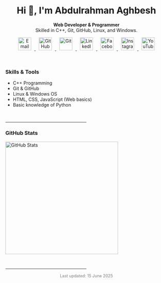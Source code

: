 <h1 align="center">Hi 👋, I'm Abdulrahman Aghbesh</h1>

<p align="center">
  <strong>Web Developer & Programmer</strong><br>
  Skilled in C++, Git, GitHub, Linux, and Windows.
</p>

<p align="center">
  <a href="mailto:your.email@example.com" target="_blank" title="Email">
    <img src="https://cdn-icons-png.flaticon.com/48/732/732200.png" alt="Email" width="40" height="40" style="margin: 0 10px;">
  </a>
  <a href="https://github.com/yourgithubusername" target="_blank" title="GitHub">
    <img src="https://cdn-icons-png.flaticon.com/48/733/733553.png" alt="GitHub" width="40" height="40" style="margin: 0 10px;">
  </a>
  <a href="https://git-scm.com/" target="_blank" title="Git">
    <img src="https://cdn-icons-png.flaticon.com/48/2111/2111288.png" alt="Git" width="40" height="40" style="margin: 0 10px;">
  </a>
  <a href="https://www.linkedin.com/in/yourprofile" target="_blank" title="LinkedIn">
    <img src="https://cdn-icons-png.flaticon.com/48/174/174857.png" alt="LinkedIn" width="40" height="40" style="margin: 0 10px;">
  </a>
  <a href="https://www.facebook.com/yourprofile" target="_blank" title="Facebook">
    <img src="https://cdn-icons-png.flaticon.com/48/733/733547.png" alt="Facebook" width="40" height="40" style="margin: 0 10px;">
  </a>
  <a href="https://www.instagram.com/yourprofile" target="_blank" title="Instagram">
    <img src="https://cdn-icons-png.flaticon.com/48/733/733558.png" alt="Instagram" width="40" height="40" style="margin: 0 10px;">
  </a>
  <a href="https://www.youtube.com/channel/yourchannel" target="_blank" title="YouTube">
    <img src="https://cdn-icons-png.flaticon.com/48/1384/1384060.png" alt="YouTube" width="40" height="40" style="margin: 0 10px;">
  </a>
</p>

<br>

<h3>Skills & Tools</h3>

<ul>
  <li>C++ Programming</li>
  <li>Git & GitHub</li>
  <li>Linux & Windows OS</li>
  <li>HTML, CSS, JavaScript (Web basics)</li>
  <li>Basic knowledge of Python</li>
</ul>

<br>

<hr style="width: 50%;">

<h3>GitHub Stats</h3>
<p>
  <img src="https://github-readme-stats.vercel.app/api?username=yourgithubusername&show_icons=true&theme=radical" alt="GitHub Stats" width="350" />
</p>

<br>

<hr style="width: 50%;">

<p align="center" style="font-size: 0.9em; color: gray;">
  Last updated: 15 June 2025
</p>
